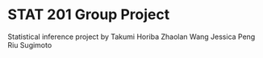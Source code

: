 # STAT 201 Group Project

Statistical inference project by 
Takumi Horiba
Zhaolan Wang
Jessica Peng
Riu Sugimoto

